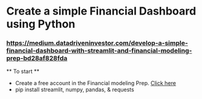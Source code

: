 # Create a simple Financial Dashboard using Python
### https://medium.datadriveninvestor.com/develop-a-simple-financial-dashboard-with-streamlit-and-financial-modeling-prep-bd28af828fda

** To start ** 
- Create a free account in the Financial modeling Prep. [Click here](https://intelligence.financialmodelingprep.com/pricing-plans?couponCode=Cornellius&utm_source=medium&utm_medium=blog&utm_campaign=Cornellius)
- pip install streamlit, numpy, pandas, & requests
